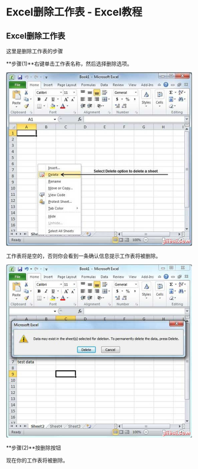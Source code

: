 # Excel删除工作表 - Excel教程

## Excel删除工作表

这里是删除工作表的步骤

**步骤(1)**右键单击工作表名称，然后选择删除选项。

![Delete Sheet](../img/0II41V5-0.jpg)

工作表将是空的，否则你会看到一条确认信息提示工作表将被删除。

![Delete Sheet2](../img/0II42014-1.jpg)

**步骤(2)**按删除按钮

现在你的工作表将被删除。

